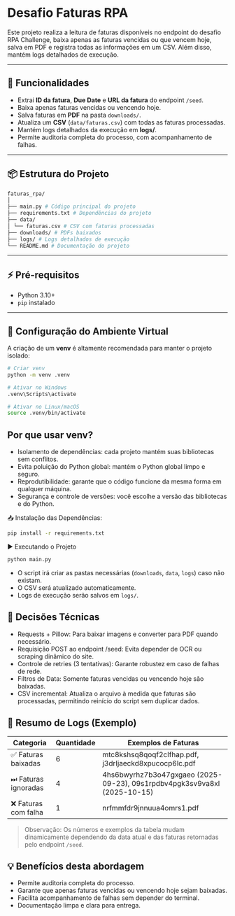 # Desafio Faturas RPA

Este projeto realiza a leitura de faturas disponíveis no endpoint do desafio RPA Challenge, baixa apenas as faturas vencidas ou que vencem hoje, salva em PDF e registra todas as informações em um CSV. Além disso, mantém logs detalhados de execução.

---

## 🚀 Funcionalidades

- Extrai **ID da fatura**, **Due Date** e **URL da fatura** do endpoint `/seed`.
- Baixa apenas faturas vencidas ou vencendo hoje.
- Salva faturas em **PDF** na pasta `downloads/`.
- Atualiza um **CSV** (`data/faturas.csv`) com todas as faturas processadas.
- Mantém logs detalhados da execução em **logs/**.
- Permite auditoria completa do processo, com acompanhamento de falhas.

---

## 📦 Estrutura do Projeto

```graphql
faturas_rpa/
│
├── main.py # Código principal do projeto
├── requirements.txt # Dependências do projeto
├── data/
│ └── faturas.csv # CSV com faturas processadas
├── downloads/ # PDFs baixados
├── logs/ # Logs detalhados de execução
└── README.md # Documentação do projeto
```


---

## ⚡ Pré-requisitos

- Python 3.10+  
- `pip` instalado

---

## 🐍 Configuração do Ambiente Virtual

A criação de um **venv** é altamente recomendada para manter o projeto isolado:

```bash
# Criar venv
python -m venv .venv

# Ativar no Windows
.venv\Scripts\activate

# Ativar no Linux/macOS
source .venv/bin/activate
```

## Por que usar venv?
* Isolamento de dependências: cada projeto mantém suas bibliotecas sem conflitos.
* Evita poluição do Python global: mantém o Python global limpo e seguro.
* Reprodutibilidade: garante que o código funcione da mesma forma em qualquer máquina.
* Segurança e controle de versões: você escolhe a versão das bibliotecas e do Python.

📥 Instalação das Dependências:

```bash
pip install -r requirements.txt
```
▶️ Executando o Projeto
```bash
python main.py
```

* O script irá criar as pastas necessárias (```downloads```, ```data```, ```logs```) caso não existam.
* O CSV será atualizado automaticamente.
* Logs de execução serão salvos em ```logs/```.

## 🤔 Decisões Técnicas

* Requests + Pillow: Para baixar imagens e converter para PDF quando necessário.
* Requisição POST ao endpoint /seed: Evita depender de OCR ou scraping dinâmico do site.
* Controle de retries (3 tentativas): Garante robustez em caso de falhas de rede.
* Filtros de Data: Somente faturas vencidas ou vencendo hoje são baixadas.
* CSV incremental: Atualiza o arquivo à medida que faturas são processadas, permitindo reinício do script sem duplicar dados.

## 📝 Resumo de Logs (Exemplo)

| Categoria              | Quantidade | Exemplos de Faturas                                                                 |
|------------------------|------------|------------------------------------------------------------------------------------|
| ✅ Faturas baixadas     | 6          | mtc8kshsq8qoqf2clfhap.pdf, j3drljaeckd8xpucocp6lc.pdf                              |
| ⏭ Faturas ignoradas    | 4          | 4hs6bwyrhz7b3o47gxgaeo (2025-09-23), 09s1rpdbv4pgk3sv9va8xl (2025-10-15)          |
| ❌ Faturas com falha   | 1          | nrfmmfdr9jnnuua4omrs1.pdf                                                          |

> Observação: Os números e exemplos da tabela mudam dinamicamente dependendo da data atual e das faturas retornadas pelo endpoint `/seed`.

## 💡 Benefícios desta abordagem

* Permite auditoria completa do processo.
* Garante que apenas faturas vencidas ou vencendo hoje sejam baixadas.
* Facilita acompanhamento de falhas sem depender do terminal.
* Documentação limpa e clara para entrega.
